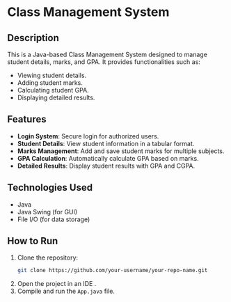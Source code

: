 # Class Management System

## Description

This is a Java-based Class Management System designed to manage student details, marks, and GPA. It provides functionalities such as:

- Viewing student details.
- Adding student marks.
- Calculating student GPA.
- Displaying detailed results.

## Features

- **Login System**: Secure login for authorized users.
- **Student Details**: View student information in a tabular format.
- **Marks Management**: Add and save student marks for multiple subjects.
- **GPA Calculation**: Automatically calculate GPA based on marks.
- **Detailed Results**: Display student results with GPA and CGPA.

## Technologies Used

- Java
- Java Swing (for GUI)
- File I/O (for data storage)

## How to Run

1. Clone the repository:
   ```bash
   git clone https://github.com/your-username/your-repo-name.git
   ```
2. Open the project in an IDE .
3. Compile and run the `App.java` file.
